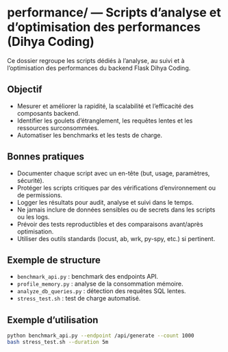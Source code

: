 # performance/ — Scripts d’analyse et d’optimisation des performances (Dihya Coding)

Ce dossier regroupe les scripts dédiés à l’analyse, au suivi et à l’optimisation des performances du backend Flask Dihya Coding.

## Objectif

- Mesurer et améliorer la rapidité, la scalabilité et l’efficacité des composants backend.
- Identifier les goulets d’étranglement, les requêtes lentes et les ressources surconsommées.
- Automatiser les benchmarks et les tests de charge.

## Bonnes pratiques

- Documenter chaque script avec un en-tête (but, usage, paramètres, sécurité).
- Protéger les scripts critiques par des vérifications d’environnement ou de permissions.
- Logger les résultats pour audit, analyse et suivi dans le temps.
- Ne jamais inclure de données sensibles ou de secrets dans les scripts ou les logs.
- Prévoir des tests reproductibles et des comparaisons avant/après optimisation.
- Utiliser des outils standards (locust, ab, wrk, py-spy, etc.) si pertinent.

## Exemple de structure

- `benchmark_api.py` : benchmark des endpoints API.
- `profile_memory.py` : analyse de la consommation mémoire.
- `analyze_db_queries.py` : détection des requêtes SQL lentes.
- `stress_test.sh` : test de charge automatisé.

## Exemple d’utilisation

```bash
python benchmark_api.py --endpoint /api/generate --count 1000
bash stress_test.sh --duration 5m